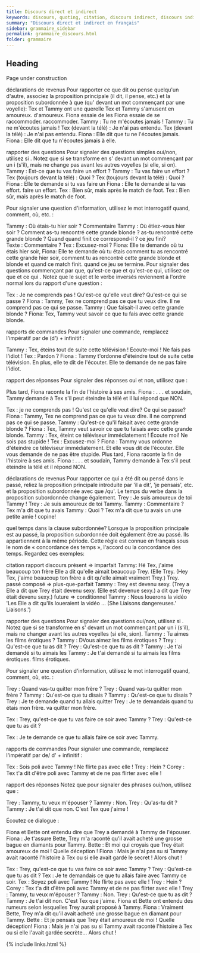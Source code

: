 ```yaml
---
title: Discours direct et indirect
keywords: discours, quoting, citation, discours indirect, discours indirect
summary: "Discours direct et indirect en français"
sidebar: grammaire_sidebar
permalink: grammaire_discours.html
folder: grammaire
---
```


## Heading

Page under construction

déclarations de revenus
Pour rapporter ce que dit ou pense quelqu'un d'autre, associez la proposition principale (il dit, il pense, etc.) et la proposition subordonnée à
que (qu' devant un mot commençant par une voyelle):
Tex et Tammy ont une querelle Tex et Tammy s'amusent en amoureux.
d'amoureux. Fiona essaie de les Fiona essaie de se raccommoder.
raccommoder.
Tammy : Tu ne m'écoutes jamais ! Tammy : Tu ne m'écoutes jamais !
Tex (devant la télé) : Je n'ai pas entendu. Tex (devant la télé) : Je n'ai pas entendu.
Fiona : Elle dit que tu ne l'écoutes jamais. Fiona : Elle dit que tu n'écoutes jamais
à elle.




rapporter des questions
Pour signaler des questions simples oui/non, utilisez si . Notez que si se transforme en s' devant un mot commençant par un i (s'il), mais
ne change pas avant les autres voyelles (si elle, si on).
Tammy : Est-ce que tu vas faire un effort ? Tammy : Tu vas faire un effort ?
Tex (toujours devant la télé) : Quoi ? Tex (toujours devant la télé) : Quoi ?
Fiona : Elle te demande si tu vas faire un Fiona : Elle te demande si tu vas
effort. faire un effort.
Tex : Bien sûr, mais après le match de foot. Tex : Bien sûr, mais après le match de foot.

Pour signaler une question d'information, utilisez le mot interrogatif quand, comment, où, etc. :

Tammy : Où étais-tu hier soir ? Commentaire Tammy : Où étiez-vous hier soir ? Comment as-tu rencontré cette grande blonde ? as-tu rencontré cette grande blonde ? Quand quand finit ce correspond-il ? ce jeu fini?
Texte : Commentaire ? Tex : Excusez-moi ?
Fiona: Elle te demande où tu étais hier soir, Fiona: Elle te demande où tu étais comment tu as rencontré cette grande hier soir, comment tu as rencontré cette grande blonde et blonde et quand ce match finit. quand ce jeu se termine.
Pour signaler des questions commençant par que, qu'est-ce que et qu'est-ce qui, utilisez ce que et ce qui . Notez que le sujet et le verbe inversés reviennent à l'ordre normal lors du rapport d'une question :


Tex : Je ne comprends pas ! Qu'est-ce qu'elle veut dire? Qu'est-ce qui se passe ?
Fiona : Tammy, Tex ne comprend pas ce que tu veux dire. Il ne comprend pas ce qui se passe.
Tammy : Que faisait-il avec cette grande blonde ?
Fiona: Tex, Tammy veut savoir ce que tu fais avec cette grande blonde.

rapports de commandes
Pour signaler une commande, remplacez l'impératif par de (d') + infinitif :

Tammy : Tex, éteins tout de suite cette télévision ! Ecoute-moi ! Ne fais pas l'idiot !
Tex : Pardon ?
Fiona : Tammy t'ordonne d'éteindre tout de suite cette télévision. En plus, elle te dit de l'écouter. Elle te demande de ne pas faire l'idiot.


rapport des réponses
Pour signaler des réponses oui et non, utilisez que :

Plus tard, Fiona raconte la fin de l'histoire à ses amis.
Fiona : . . . et soudain, Tammy demande à Tex s'il peut éteindre la télé et il lui répond que NON.





Tex : je ne comprends pas ! Qu'est ce qu'elle veut dire? Ce qui se passe?
Fiona : Tammy, Tex ne comprend pas ce que tu veux dire. Il ne comprend pas ce qui se passe.
Tammy : Qu'est-ce qu'il faisait avec cette grande blonde ?
Fiona : Tex, Tammy veut savoir ce que tu faisais avec cette grande blonde.
Tammy : Tex, éteint ce téléviseur immédiatement ! Écoute moi! Ne sois pas stupide !
Tex : Excusez-moi ?
Fiona : Tammy vous ordonne d'éteindre ce téléviseur immédiatement. Et elle vous dit de l'écouter. Elle vous demande de ne pas être stupide.
Plus tard, Fiona raconte la fin de l'histoire à ses amis.
Fiona : . . . et soudain, Tammy demande à Tex s'il peut éteindre la télé et il répond NON.

déclarations de revenus
Pour rapporter ce qui a été dit ou pensé dans le passé, reliez la proposition principale introduite par 'il a dit', 'je pensais', etc. et la proposition subordonnée avec que /qu'. Le temps du verbe dans la proposition subordonnée change également.
Trey : Je suis amoureux de toi Tammy ! Trey : Je suis amoureux de toi Tammy.
Tammy : Commentaire ? Tex m'a dit que tu avais Tammy : Quoi ? Tex m'a dit que tu avais un
une petite amie ! copine!




quel temps dans la clause subordonnée?
Lorsque la proposition principale est au passé, la proposition subordonnée doit également être au passé. Ils appartiennent à la même période. Cette règle est connue en français sous le nom de « concordance des temps », l'accord ou la concordance des temps. Regardez ces exemples:


citation rapport discours présent => imparfait Tammy: Hé Tex, j'aime beaucoup ton frère Elle a dit qu'elle aimait beaucoup Trey. (Elle
Trey. (Hey Tex, j'aime beaucoup ton frère a dit qu'elle aimait vraiment Trey.) Trey.
passé composé => plus-que-parfait Tammy : Trey est devenu sexy. (Trey a Elle a dit que Trey était devenu sexy. (Elle est devenue sexy.) a dit que Trey était devenu sexy.)
future => conditionnel Tammy : Nous louerons la vidéo 'Les Elle a dit qu'ils loueraient la vidéo ... (She Liaisons dangereuses.' Liaisons.')


rapporter des questions
Pour signaler des questions oui/non, utilisez si . Notez que si se transforme en s' devant un mot commençant par un i (s'il), mais ne
changer avant les autres voyelles (si elle, sion).
Tammy : Tu aimes les films érotiques ? Tammy : DVous aimez les films érotiques ?
Trey : Qu'est-ce que tu as dit ? Trey : Qu'est-ce que tu as dit ?
Tammy : Je t'ai demandé si tu aimais les Tammy : Je t'ai demandé si tu aimais les films érotiques.
films érotiques.


Pour signaler une question d'information, utilisez le mot interrogatif quand, comment, où, etc. :

Trey : Quand vas-tu quitter mon frère ? Trey : Quand vas-tu quitter mon frère ?
Tammy : Qu'est-ce que tu disais ? Tammy : Qu'est-ce que tu disais ?
Trey : Je te demande quand tu allais quitter Trey : Je te demandais quand tu étais mon frère. va quitter mon frère.


Tex : Trey, qu'est-ce que tu vas faire ce soir avec Tammy ?
Trey : Qu'est-ce que tu as dit ?

Tex : Je te demande ce que tu allais faire ce soir avec Tammy.

rapports de commandes
Pour signaler une commande, remplacez l'impératif par de/ d' + infinitif :

Tex : Sois poli avec Tammy ! Ne flirte pas avec elle !
Trey : Hein ?
Corey : Tex t'a dit d'être poli avec Tammy et de ne pas flirter avec elle !


rapport des réponses
Notez que pour signaler des phrases oui/non, utilisez que :

Trey : Tammy, tu veux m'épouser ?
Tammy : Non.
Trey : Qu'as-tu dit ?
Tammy : Je t'ai dit que non. C'est Tex que j'aime !

Écoutez ce dialogue :

Fiona et Bette ont entendu dire que Trey a demandé à Tammy de l'épouser.
Fiona : Je t'assure Bette, Trey m'a raconté qu'il avait acheté une grosse bague en diamants pour Tammy.
Bette : Et moi qui croyais que Trey était amoureux de moi ! Quelle déception !
Fiona : Mais je n'ai pas su si Tammy avait raconté l'histoire à Tex ou si elle avait gardé le secret ! Alors chut !







Tex : Trey, qu'est-ce que tu vas faire ce soir avec Tammy ?
Trey : Qu'est-ce que tu as dit ?
Tex : Je te demandais ce que tu allais faire avec Tammy ce soir.
Tex : Soyez poli avec Tammy ! Ne flirte pas avec elle !
Trey : Hein ?
Corey : Tex t'a dit d'être poli avec Tammy et de ne pas flirter avec elle !
Trey : Tammy, tu veux m'épouser ?
Tammy : Non.
Trey : Qu'est-ce que tu as dit ?
Tammy : Je t'ai dit non. C'est Tex que j'aime.
Fiona et Bette ont entendu des rumeurs selon lesquelles Trey aurait proposé à Tammy.
Fiona : Vraiment Bette, Trey m'a dit qu'il avait acheté une grosse bague en diamant pour Tammy.
Bette : Et je pensais que Trey était amoureux de moi ! Quelle déception!
Fiona : Mais je n'ai pas su si Tammy avait raconté l'histoire à Tex ou si elle l'avait gardée secrète... Alors chut !


{% include links.html %}
